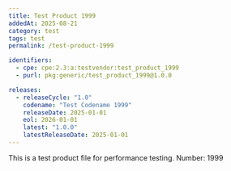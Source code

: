 ```yaml
---
title: Test Product 1999
addedAt: 2025-08-21
category: test
tags: test
permalink: /test-product-1999

identifiers:
  - cpe: cpe:2.3:a:testvendor:test_product_1999
  - purl: pkg:generic/test_product_1999@1.0.0

releases:
  - releaseCycle: "1.0"
    codename: "Test Codename 1999"
    releaseDate: 2025-01-01
    eol: 2026-01-01
    latest: "1.0.0"
    latestReleaseDate: 2025-01-01
---
```


This is a test product file for performance testing. Number: 1999
